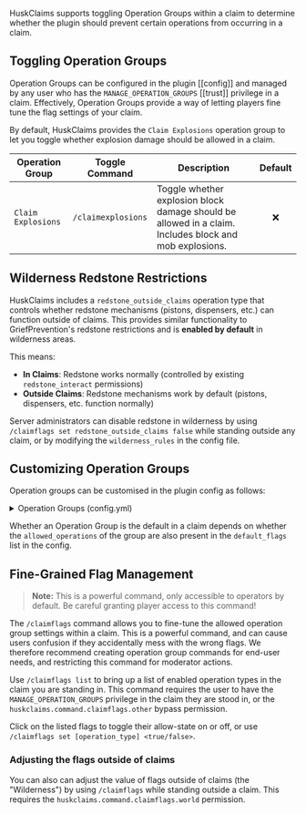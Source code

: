 HuskClaims supports toggling Operation Groups within a claim to determine whether the plugin should prevent certain operations from occurring in a claim.

## Toggling Operation Groups
Operation Groups can be configured in the plugin [[config]] and managed by any user who has the `MANAGE_OPERATION_GROUPS` [[trust]] privilege in a claim. Effectively, Operation Groups provide a way of letting players fine tune the flag settings of your claim. 

By default, HuskClaims provides the `Claim Explosions` operation group to let you toggle whether explosion damage should be allowed in a claim.

| Operation Group    | Toggle Command     | Description                                                                                            | Default |
|--------------------|--------------------|--------------------------------------------------------------------------------------------------------|:-------:|
| `Claim Explosions` | `/claimexplosions` | Toggle whether explosion block damage should be allowed in a claim. Includes block and mob explosions. |    ❌    |

## Wilderness Redstone Restrictions
HuskClaims includes a `redstone_outside_claims` operation type that controls whether redstone mechanisms (pistons, dispensers, etc.) can function outside of claims. This provides similar functionality to GriefPrevention's redstone restrictions and is **enabled by default** in wilderness areas.

This means:
- **In Claims**: Redstone works normally (controlled by existing `redstone_interact` permissions)  
- **Outside Claims**: Redstone mechanisms work by default (pistons, dispensers, etc. function normally)

Server administrators can disable redstone in wilderness by using `/claimflags set redstone_outside_claims false` while standing outside any claim, or by modifying the `wilderness_rules` in the config file.

## Customizing Operation Groups
Operation groups can be customised in the plugin config as follows:

<details>
<summary>Operation Groups (config.yml)</summary>

```yaml
# Groups of operations that can be toggled on/off in claims
operation_groups:
- name: Claim Explosions
  description: Toggle whether explosions can damage terrain in claims
  toggle_command_aliases:
  - claimexplosions
  allowed_operations:
  - explosion_damage_terrain
  - monster_damage_terrain
```
</details>

Whether an Operation Group is the default in a claim depends on whether the `allowed_operations` of the group are also present in the `default_flags` list in the config.

## Fine-Grained Flag Management
> **Note:** This is a powerful command, only accessible to operators by default. Be careful granting player access to this command!

The `/claimflags` command allows you to fine-tune the allowed operation group settings within a claim. This is a powerful command, and can cause users confusion if they accidentally mess with the wrong flags. We therefore recommend creating operation group commands for end-user needs, and restricting this command for moderator actions.

Use `/claimflags list` to bring up a list of enabled operation types in the claim you are standing in. This command requires the user to have the `MANAGE_OPERATION_GROUPS` privilege in the claim they are stood in, or the `huskclaims.command.claimflags.other` bypass permission.

Click on the listed flags to toggle their allow-state on or off, or use `/claimflags set [operation_type] <true/false>`.

### Adjusting the flags outside of claims
You can also can adjust the value of flags outside of claims (the "Wilderness") by using `/claimflags` while standing outside a claim. This requires the `huskclaims.command.claimflags.world` permission.